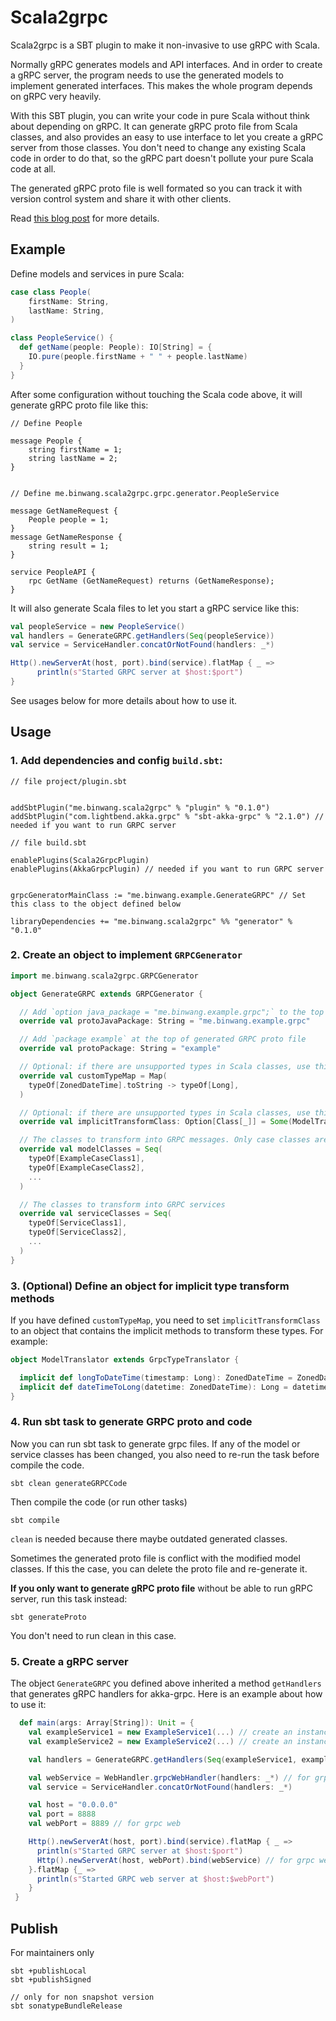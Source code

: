 # Scala2grpc


Scala2grpc is a SBT plugin to make it non-invasive to use gRPC with Scala.

Normally gRPC generates models and API interfaces. And in order to create a gRPC server, the program needs to use the generated models to implement generated interfaces. This makes the whole program depends on gRPC very heavily.

With this SBT plugin, you can write your code in pure Scala without think about depending on gRPC. It can generate gRPC proto file from Scala classes, and also provides an easy to use interface to let you create a gRPC server from those classes. You don't need to change any existing Scala code in order to do that, so the gRPC part doesn't pollute your pure Scala code at all.

The generated gRPC proto file is well formated so you can track it with version control system and share it with other clients.

Read [this blog post](https://www.binwang.me/2022-05-02-A-Library-to-Make-It-Easier-to-Use-Scala-with-GRPC.html) for more details.


## Example

Define models and services in pure Scala:

```Scala
case class People(
    firstName: String,
    lastName: String,
)

class PeopleService() {
  def getName(people: People): IO[String] = {
    IO.pure(people.firstName + " " + people.lastName)
  }
}

```

After some configuration without touching the Scala code above, it will generate gRPC proto file like this:


```
// Define People

message People {
    string firstName = 1;
    string lastName = 2;
}


// Define me.binwang.scala2grpc.grpc.generator.PeopleService

message GetNameRequest {
    People people = 1;
}
message GetNameResponse {
    string result = 1;
}

service PeopleAPI {
    rpc GetName (GetNameRequest) returns (GetNameResponse);
}

```

It will also generate Scala files to let you start a gRPC service like this:

```Scala
val peopleService = new PeopleService()
val handlers = GenerateGRPC.getHandlers(Seq(peopleService))
val service = ServiceHandler.concatOrNotFound(handlers: _*)

Http().newServerAt(host, port).bind(service).flatMap { _ =>
      println(s"Started GRPC server at $host:$port")
}

```

See usages below for more details about how to use it.


## Usage

### 1. Add dependencies and config `build.sbt`:


```
// file project/plugin.sbt


addSbtPlugin("me.binwang.scala2grpc" % "plugin" % "0.1.0")
addSbtPlugin("com.lightbend.akka.grpc" % "sbt-akka-grpc" % "2.1.0") // needed if you want to run GRPC server

```

```
// file build.sbt

enablePlugins(Scala2GrpcPlugin)
enablePlugins(AkkaGrpcPlugin) // needed if you want to run GRPC server


grpcGeneratorMainClass := "me.binwang.example.GenerateGRPC" // Set this class to the object defined below

libraryDependencies += "me.binwang.scala2grpc" %% "generator" % "0.1.0"

```

### 2. Create an object to implement `GRPCGenerator`


```Scala
import me.binwang.scala2grpc.GRPCGenerator

object GenerateGRPC extends GRPCGenerator {

  // Add `option java_package = "me.binwang.example.grpc";` to the top of the generated GRPC proto file
  override val protoJavaPackage: String = "me.binwang.example.grpc"

  // Add `package example` at the top of generated GRPC proto file
  override val protoPackage: String = "example"

  // Optional: if there are unsupported types in Scala classes, use this map to define the type mapping
  override val customTypeMap = Map(
    typeOf[ZonedDateTime].toString -> typeOf[Long],
  )

  // Optional: if there are unsupported types in Scala classes, use this class to define implicit transform methods
  override val implicitTransformClass: Option[Class[_]] = Some(ModelTranslator.getClass)

  // The classes to transform into GRPC messages. Only case classes are supported.
  override val modelClasses = Seq(
    typeOf[ExampleCaseClass1],
    typeOf[ExampleCaseClass2],
    ...
  )

  // The classes to transform into GRPC services
  override val serviceClasses = Seq(
    typeOf[ServiceClass1],
    typeOf[ServiceClass2],
    ...
  )
}

```

### 3. (Optional) Define an object for implicit type transform methods

If you have defined `customTypeMap`, you need to set `implicitTransformClass` to an object that contains the implicit methods to transform these types. For example:

```Scala
object ModelTranslator extends GrpcTypeTranslator {

  implicit def longToDateTime(timestamp: Long): ZonedDateTime = ZonedDateTime.ofInstant(Instant.ofEpochMilli(timestamp), ZoneId.systemDefault())
  implicit def dateTimeToLong(datetime: ZonedDateTime): Long = datetime.toInstant.toEpochMilli
}

```


### 4. Run sbt task to generate GRPC proto and code

Now you can run sbt task to generate grpc files. If any of the model or service classes has been changed, you also need to re-run the task before compile the code.


```
sbt clean generateGRPCCode
```

Then compile the code (or run other tasks)

```
sbt compile
```

`clean` is needed because there maybe outdated generated classes.

Sometimes the generated proto file is conflict with the modified model classes. If this the case, you can delete the proto file and re-generate it.

**If you only want to generate gRPC proto file** without be able to run gRPC server, run this task instead:

```
sbt generateProto
```

You don't need to run clean in this case.


### 5. Create a gRPC server

The object `GenerateGRPC` you defined above inherited a method `getHandlers` that generates gRPC handlers for akka-grpc. Here is an example about how to use it:

```Scala
  def main(args: Array[String]): Unit = {
    val exampleService1 = new ExampleService1(...) // create an instance of your service class
    val exampleService2 = new ExampleService2(...) // create an instance of your service class

    val handlers = GenerateGRPC.getHandlers(Seq(exampleService1, exampleService2))

    val webService = WebHandler.grpcWebHandler(handlers: _*) // for grpc web
    val service = ServiceHandler.concatOrNotFound(handlers: _*)

    val host = "0.0.0.0"
    val port = 8888
    val webPort = 8889 // for grpc web

    Http().newServerAt(host, port).bind(service).flatMap { _ =>
      println(s"Started GRPC server at $host:$port")
      Http().newServerAt(host, webPort).bind(webService) // for grpc web
    }.flatMap {_ =>
      println(s"Started GRPC web server at $host:$webPort")
    }
 }

```

## Publish

For maintainers only

```
sbt +publishLocal
sbt +publishSigned

// only for non snapshot version
sbt sonatypeBundleRelease
```

